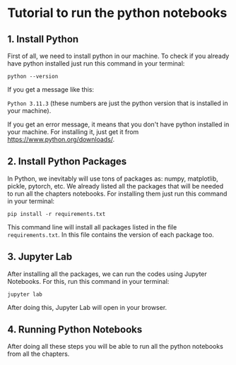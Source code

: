 # Tutorial to run the python notebooks

## 1. Install Python

First of all, we need to install python in our machine. To check if you already have python installed just run this command in your terminal:

`python --version`

If you get a message like this:

`Python 3.11.3` (these numbers are just the python version that is installed in your machine).

If you get an error message, it means that you don't have python installed in your machine. For installing it, just get it from https://www.python.org/downloads/.

## 2. Install Python Packages

In Python, we inevitably will use tons of packages as: numpy, matplotlib, pickle, pytorch, etc. We already listed all the packages that will be needed to run all the chapters notebooks. For installing them just run this command in your terminal:

`pip install -r requirements.txt`

This command line will install all packages listed in the file `requirements.txt`. In this file contains the version of each package too.

## 3. Jupyter Lab

After installing all the packages, we can run the codes using Jupyter Notebooks. For this, run this command in your terminal:

`jupyter lab`

After doing this, Jupyter Lab will open in your browser. 

## 4. Running Python Notebooks

After doing all these steps you will be able to run all the python notebooks from all the chapters. 